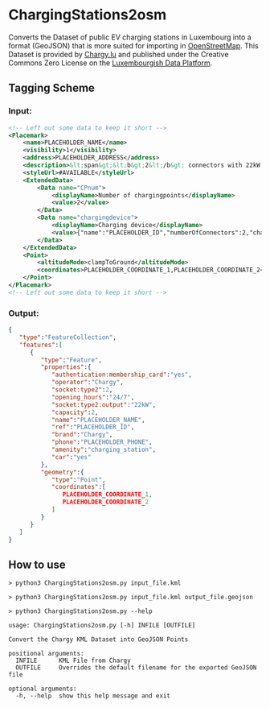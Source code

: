  ChargingStations2osm
==================

Converts the Dataset of public EV charging stations in Luxembourg into a format (GeoJSON) that is more suited for importing in [OpenStreetMap](https://www.openstreetmap.org). This Dataset is provided by [Chargy.lu](https://chargy.lu/) and published under the Creative Commons Zero License on the [Luxembourgish Data Platform](https://data.public.lu/en/datasets/bornes-de-chargement-publiques-pour-voitures-electriques/).


## Tagging Scheme

### Input:
```xml
<!-- Left out some data to keep it short -->
<Placemark>
    <name>PLACEHOLDER_NAME</name>
    <visibility>1</visibility>
    <address>PLACEHOLDER_ADDRESS</address>
    <description>&lt;span&gt;&lt;b&gt;2&lt;/b&gt; connectors with 22kW and Type 2 connector&lt;span&gt;&lt;br/&gt;&lt;span&gt;&lt;b&gt;2&lt;/b&gt; available connectors&lt;span&gt;&lt;br/&gt;&lt;span&gt;&lt;b&gt;0&lt;/b&gt; occupied connectors&lt;span&gt;&lt;br/&gt;</description>
    <styleUrl>#AVAILABLE</styleUrl>
    <ExtendedData>
        <Data name="CPnum">
            <displayName>Number of chargingpoints</displayName>
            <value>2</value>
        </Data>
        <Data name="chargingdevice">
            <displayName>Charging device</displayName>
            <value>{"name":"PLACEHOLDER_ID","numberOfConnectors":2,"chargingPointList":[{"id":51566,"maxchspeed":22.0,"connector":1,"description":"AVAILABLE"},{"id":51603,"maxchspeed":22.0,"connector":2,"description":"AVAILABLE"}]}</value>
        </Data>
    </ExtendedData>
    <Point>
        <altitudeMode>clampToGround</altitudeMode>
        <coordinates>PLACEHOLDER_COORDINATE_1,PLACEHOLDER_COORDINATE_2</coordinates>
    </Point>
</Placemark>
<!-- Left out some data to keep it short -->
```

### Output:
```json
{
   "type":"FeatureCollection",
   "features":[
      {
         "type":"Feature",
         "properties":{
            "authentication:membership_card":"yes",
            "operator":"Chargy",
            "socket:type2":2,
            "opening_hours":"24/7",
            "socket:type2:output":"22kW",
            "capacity":2,
            "name":"PLACEHOLDER_NAME",
            "ref":"PLACEHOLDER_ID",
            "brand":"Chargy",
            "phone":"PLACEHOLDER_PHONE",
            "amenity":"charging_station",
            "car":"yes"
         },
         "geometry":{
            "type":"Point",
            "coordinates":[
               PLACEHOLDER_COORDINATE_1,
               PLACEHOLDER_COORDINATE_2
            ]
         }
      }
   ]
}
```
## How to use

```
> python3 ChargingStations2osm.py input_file.kml

> python3 ChargingStations2osm.py input_file.kml output_file.geojson

> python3 ChargingStations2osm.py --help

usage: ChargingStations2osm.py [-h] INFILE [OUTFILE]

Convert the Chargy KML Dataset into GeoJSON Points

positional arguments:
  INFILE      KML File from Chargy
  OUTFILE     Overrides the default filename for the exported GeoJSON file

optional arguments:
  -h, --help  show this help message and exit
```
